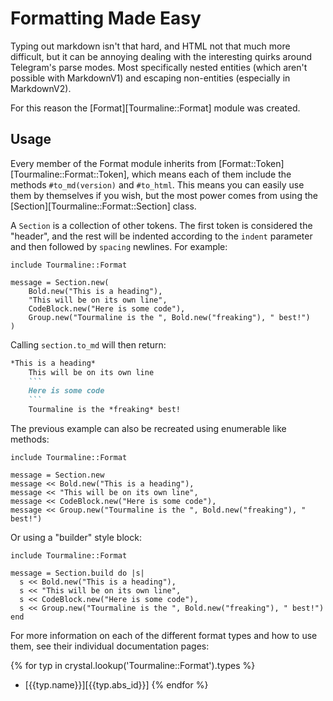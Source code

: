 # Formatting Made Easy

Typing out markdown isn't that hard, and HTML not that much more difficult, but it can be annoying dealing with the interesting quirks around Telegram's parse modes. Most specifically nested entities (which aren't possible with MarkdownV1) and escaping non-entities (especially in MarkdownV2).

For this reason the [Format][Tourmaline::Format] module was created.

## Usage

Every member of the Format module inherits from [Format::Token][Tourmaline::Format::Token], which means each of them include the methods `#to_md(version)` and `#to_html`. This means you can easily use them by themselves if you wish, but the most power comes from using the [Section][Tourmaline::Format::Section] class.

A `Section` is a collection of other tokens. The first token is considered the "header", and the rest will be indented according to the `indent` parameter and then followed by `spacing` newlines. For example:

```crystal
include Tourmaline::Format

message = Section.new(
    Bold.new("This is a heading"),
    "This will be on its own line",
    CodeBlock.new("Here is some code"),
    Group.new("Tourmaline is the ", Bold.new("freaking"), " best!")
)
```

Calling `section.to_md` will then return:

```markdown
*This is a heading*
    This will be on its own line
    ```
    Here is some code
    ```
    Tourmaline is the *freaking* best!
```

The previous example can also be recreated using enumerable like methods:

```crystal
include Tourmaline::Format

message = Section.new
message << Bold.new("This is a heading"),
message << "This will be on its own line",
message << CodeBlock.new("Here is some code"),
message << Group.new("Tourmaline is the ", Bold.new("freaking"), " best!")
```

Or using a "builder" style block:

```crystal
include Tourmaline::Format

message = Section.build do |s|
  s << Bold.new("This is a heading"),
  s << "This will be on its own line",
  s << CodeBlock.new("Here is some code"),
  s << Group.new("Tourmaline is the ", Bold.new("freaking"), " best!")
end
```

For more information on each of the different format types and how to use them, see their individual documentation pages:

{% for typ in crystal.lookup('Tourmaline::Format').types %}
- [{{typ.name}}][{{typ.abs_id}}]
{% endfor %}